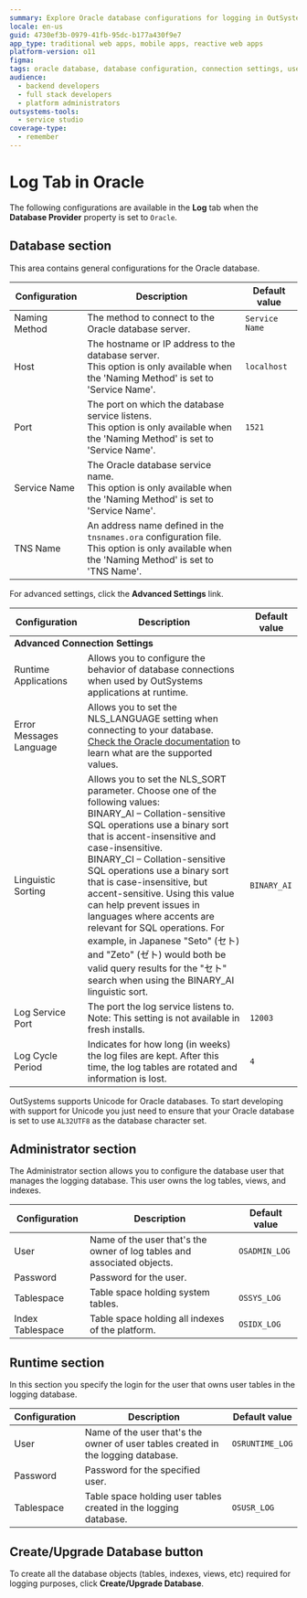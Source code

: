 ```yaml
---
summary: Explore Oracle database configurations for logging in OutSystems 11 (O11), including connection settings, user management, and Unicode support.
locale: en-us
guid: 4730ef3b-0979-41fb-95dc-b177a430f9e7
app_type: traditional web apps, mobile apps, reactive web apps
platform-version: o11
figma:
tags: oracle database, database configuration, connection settings, user management, unicode support
audience:
  - backend developers
  - full stack developers
  - platform administrators
outsystems-tools:
  - service studio
coverage-type:
  - remember
---
```


# Log Tab in Oracle

The following configurations are available in the **Log** tab when the **Database Provider** property is set to `Oracle`.

## Database section

This area contains general configurations for the Oracle database.

| Configuration | Description | Default value |
| --------------|-------------|-------------- |
| Naming Method | The method to connect to the Oracle database server. | `Service Name` |
| Host | The hostname or IP address to the database server.<br/>This option is only available when the 'Naming Method' is set to 'Service Name'. | `localhost` |
| Port | The port on which the database service listens.<br/>This option is only available when the 'Naming Method' is set to 'Service Name'. | `1521` |
| Service Name | The Oracle database service name.<br/>This option is only available when the 'Naming Method' is set to 'Service Name'. | |
| TNS Name | An address name defined in the `tnsnames.ora` configuration file.<br/>This option is only available when the 'Naming Method' is set to 'TNS Name'. | |

For advanced settings, click the **Advanced Settings** link.

<table>
<thead>
<tr>
<th>Configuration</th>
<th>Description</th>
<th>Default value</th>
</tr>
</thead>
<tbody>
<tr>
<td colspan="3">
<strong>Advanced Connection Settings</strong>
</td>
</tr>
<tr>
<td>Runtime Applications</td>
<td>Allows you to configure the behavior of database connections when used by OutSystems applications at runtime.</td>
<td></td>
</tr>
<tr>
<td>Error Messages Language</td>
<td>Allows you to set the NLS_LANGUAGE setting when connecting to your database.<br/>
<a target="_blank" href="http://docs.oracle.com/cd/B28359_01/server.111/b28298/applocaledata.htm" rel="external nofollow" class="external">Check the Oracle documentation</a> to learn what are the supported values.</td>
<td></td>
</tr>
<tr>
<td>Linguistic Sorting</td>
<td>Allows you to set the NLS_SORT parameter. Choose one of the following values:<br/>
BINARY_AI – Collation-sensitive SQL operations use a binary sort that is accent-insensitive and case-insensitive.<br/>
BINARY_CI – Collation-sensitive SQL operations use a binary sort that is case-insensitive, but accent-sensitive. Using this value can help prevent issues in languages where accents are relevant for SQL operations. For example, in Japanese "Seto" (セト) and "Zeto" (ゼト) would both be valid query results for the "セト" search when using the BINARY_AI linguistic sort.</td>
<td><code>BINARY_AI</code></td>
</tr>
<tr>
<td>Log Service Port</td>
<td>The port the log service listens to.<br/>Note: This setting is not available in fresh installs.</td>
<td><code>12003</code></td>
</tr>
<tr>
<td>Log Cycle Period</td>
<td>Indicates for how long (in weeks) the log files are kept. After this time, the log tables are rotated and information is lost.</td>
<td><code>4</code></td>
</tr>
</tbody>
</table>

OutSystems supports Unicode for Oracle databases. To start developing with support for Unicode you just need to ensure that your Oracle database is set to use `AL32UTF8` as the database character set.

## Administrator section

The Administrator section allows you to configure the database user that manages the logging database. This user owns the log tables, views, and indexes.

| Configuration | Description | Default value |
| --------------|-------------|-------------- |
| User | Name of the user that's the owner of log tables and associated objects. | `OSADMIN_LOG` |
| Password | Password for the user. | |
| Tablespace | Table space holding system tables. | `OSSYS_LOG` |
| Index Tablespace | Table space holding all indexes of the platform. | `OSIDX_LOG` |
  
## Runtime section

In this section you specify the login for the user that owns user tables in the logging database.

| Configuration | Description | Default value |
| --------------|-------------|-------------- |
| User | Name of the user that's the owner of user tables created in the logging database. | `OSRUNTIME_LOG` |
| Password | Password for the specified user. | |
| Tablespace | Table space holding user tables created in the logging database. | `OSUSR_LOG` |

## Create/Upgrade Database button

To create all the database objects (tables, indexes, views, etc) required for logging purposes, click **Create/Upgrade Database**.

